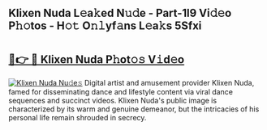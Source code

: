 ## Klixen Nuda L𝚎a𝚔ed N𝚞𝚍e - Part-1l9 Vi𝚍𝚎o P𝚑𝚘tos - H𝚘𝚝 O𝚗𝚕yf𝚊ns L𝚎a𝚔s 5Sfxi

# <h2><a href="http://kfe4ce.oniu.top/?m=Klixen+Nuda">🔗👉 🔴 Klixen Nuda P𝚑ot𝚘𝚜 V𝚒d𝚎o</a></h2>

[![Klixen Nuda Nu𝚍e𝚜](https://i.imgur.com/0qMVB7G.gif)](http://kfe4ce.oniu.top/?m=Klixen+Nuda)
Digital artist and amusement provider Klixen Nuda, famed for disseminating dance and lifestyle content via viral dance sequences and succinct videos. Klixen Nuda's public image is characterized by its warm and genuine demeanor, but the intricacies of his personal life remain shrouded in secrecy.  

